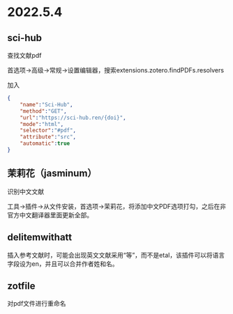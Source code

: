 # 2022.5.4

## sci-hub

查找文献pdf

首选项->高级->常规->设置编辑器，搜索extensions.zotero.findPDFs.resolvers

加入

```json
{
    "name":"Sci-Hub",
    "method":"GET",
    "url":"https://sci-hub.ren/{doi}",
    "mode":"html",
    "selector":"#pdf",
    "attribute":"src",
    "automatic":true
}
```

## 茉莉花（jasminum）

识别中文文献

工具->插件->从文件安装，首选项->茉莉花，将添加中文PDF选项打勾，之后在非官方中文翻译器里面更新全部。

## delitemwithatt

插入参考文献时，可能会出现英文文献采用“等”，而不是etal，该插件可以将语言字段设为en，并且可以合并作者姓和名。

## zotfile

对pdf文件进行重命名